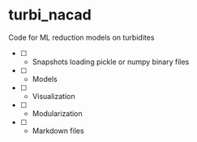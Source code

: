 # turbi_nacad
Code for ML reduction models on turbidites


- [ ] - Snapshots loading pickle or numpy binary files

- [ ] - Models

- [ ] - Visualization

- [ ] - Modularization

- [ ] - Markdown files
